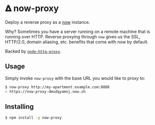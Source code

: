 # &#120491; now-proxy

Deploy a reverse proxy as a [now](https://now.sh) instance.

Why? Sometimes you have a server running on a remote machine that is running
over HTTP. Reverse proxying through `now` gives us the SSL, HTTP/2.0, domain
aliasing, etc. benefits that come with now by default.

Backed by [`node-http-proxy`](https://github.com/nodejitsu/node-http-proxy).

## Usage

Simply invoke `now-proxy` with the base URL you would like to proxy to:

```bash
$ now-proxy http://my-apartment.example.com:8888
> https://now-proxy-dmudqyamnj.now.sh
```

## Installing

```bash
$ npm install -g now-proxy
```
